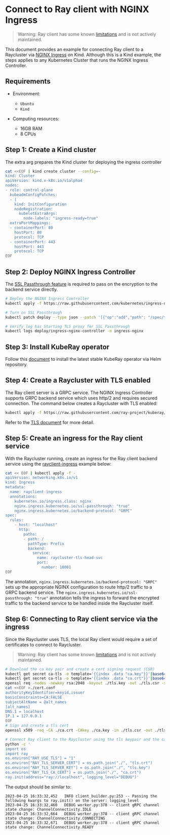 # Connect to Ray client with NGINX Ingress
>
> Warning: Ray client has some known [limitations](https://docs.ray.io/en/latest/cluster/running-applications/job-submission/ray-client.html#things-to-know) and is not actively maintained.

This document provides an example for connecting Ray client to a Raycluster via [NGINX Ingress](https://kubernetes.github.io/ingress-nginx/) on Kind. Although this is a Kind example, the steps applies to any Kubernetes Cluster that runs the NGINX Ingress Controller.

## Requirements

* Environment:
  * `Ubuntu`
  * `Kind`

* Computing resources:
  * 16GB RAM
  * 8 CPUs

## Step 1: Create a Kind cluster

The extra arg prepares the Kind cluster for deploying the ingress controller

```sh
cat <<EOF | kind create cluster --config=-
kind: Cluster
apiVersion: kind.x-k8s.io/v1alpha4
nodes:
- role: control-plane
  kubeadmConfigPatches:
  - |
    kind: InitConfiguration
    nodeRegistration:
      kubeletExtraArgs:
        node-labels: "ingress-ready=true"
  extraPortMappings:
  - containerPort: 80
    hostPort: 80
    protocol: TCP
  - containerPort: 443
    hostPort: 443
    protocol: TCP
EOF
```

## Step 2: Deploy NGINX Ingress Controller

The [SSL Passthrough feature](https://kubernetes.github.io/ingress-nginx/user-guide/tls/#ssl-passthrough) is required to pass on the encryption to the backend service directly.

```sh
# Deploy the NGINX Ingress Controller
kubectl apply -f https://raw.githubusercontent.com/kubernetes/ingress-nginx/main/deploy/static/provider/kind/deploy.yaml

# Turn on SSL Passthrough
kubectl patch deploy --type json --patch '[{"op":"add","path": "/spec/template/spec/containers/0/args/-","value":"--enable-ssl-passthrough"}]' ingress-nginx-controller -n ingress-nginx

# Verify log has Starting TLS proxy for SSL Passthrough
kubectl logs deploy/ingress-nginx-controller -n ingress-nginx
```

## Step 3: Install KubeRay operator

Follow this [document](../../helm-chart/kuberay-operator/README.md) to install the latest stable KubeRay operator via Helm repository.

## Step 4: Create a Raycluster with TLS enabled

The Ray client server is a GRPC service. The NGINX Ingress Controller supports GRPC backend service which uses http/2 and requires secured connection. The command below creates a Raycluster with TLS enabled:

```sh
kubectl apply -f https://raw.githubusercontent.com/ray-project/kuberay/master/ray-operator/config/samples/ray-cluster.tls.yaml
```

Refer to the [TLS document](tls.md) for more detail.

## Step 5: Create an ingress for the Ray client service

With the Raycluster running, create an ingress for the Ray client backend service using the [rayclient-ingress](../../ray-operator/config/samples/ingress-rayclient-tls.yaml) example below:

```sh
cat << EOF | kubectl apply -f -
apiVersion: networking.k8s.io/v1
kind: Ingress
metadata:
  name: rayclient-ingress
  annotations:
    kubernetes.io/ingress.class: nginx
    nginx.ingress.kubernetes.io/ssl-passthrough: "true"
    nginx.ingress.kubernetes.io/backend-protocol: "GRPC"
spec:
  rules:
    - host: "localhost"
      http:
        paths:
        - path: /
          pathType: Prefix
          backend:
            service:
              name: raycluster-tls-head-svc
              port:
                number: 10001
EOF
```

The annotation, `nginx.ingress.kubernetes.io/backend-protocol: "GRPC"` sets up the appropriate NGINX configuration to route http/2 traffic to a GRPC backend service. The `nginx.ingress.kubernetes.io/ssl-passthrough: "true"` annotation tells the ingress to forward the encrypted traffic to the backend service to be handled inside the Raycluster itself.

## Step 6: Connecting to Ray client service via the ingress

Since the Raycluster uses TLS, the local Ray client would require a set of certificates to connect to Raycluster.
> Warning: Ray client has some known [limitations](https://docs.ray.io/en/latest/cluster/running-applications/job-submission/ray-client.html#things-to-know) and is not actively maintained.

```sh
# Download the ca key pair and create a cert signing request (CSR)
kubectl get secret ca-tls -o template='{{index .data "ca.key"}}'|base64 -d > ./ca.key
kubectl get secret ca-tls -o template='{{index .data "ca.crt"}}'|base64 -d > ./ca.crt
openssl req -nodes -newkey rsa:2048 -keyout ./tls.key -out ./tls.csr -subj '/CN=local'
cat <<EOF >./cert.conf
authorityKeyIdentifier=keyid,issuer
basicConstraints=CA:FALSE
subjectAltName = @alt_names
[alt_names]
DNS.1 = localhost
IP.1 = 127.0.0.1
EOF
# Sign and create a tls cert
openssl x509 -req -CA ./ca.crt -CAkey ./ca.key -in ./tls.csr -out ./tls.crt -days 365 -CAcreateserial -extfile ./cert.conf

# Connect Ray client to the Raycluster using the tls keypair and the ca cert
python -c '
import os
import ray
os.environ["RAY_USE_TLS"] = "1"
os.environ["RAY_TLS_SERVER_CERT"] = os.path.join("./", "tls.crt")
os.environ["RAY_TLS_SERVER_KEY"] = os.path.join("./", "tls.key")
os.environ["RAY_TLS_CA_CERT"] = os.path.join("./", "ca.crt")
ray.init(address="ray://localhost", logging_level="DEBUG")'
```

The output should be similar to:

```text
2023-04-25 16:33:32,452   INFO client_builder.py:253 -- Passing the following kwargs to ray.init() on the server: logging_level
2023-04-25 16:33:32,460   DEBUG worker.py:378 -- client gRPC channel state change: ChannelConnectivity.IDLE
2023-04-25 16:33:32,664   DEBUG worker.py:378 -- client gRPC channel state change: ChannelConnectivity.CONNECTING
2023-04-25 16:33:32,671   DEBUG worker.py:378 -- client gRPC channel state change: ChannelConnectivity.READY
```
